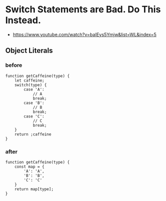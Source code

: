 # Switch Statements are Bad. Do This Instead.

- https://www.youtube.com/watch?v=baIEys5Ymjw&list=WL&index=5

## Object Literals

### before

```
function getCaffeine(type) {
	let caffeine;
	switch(type) {
		case 'A':
			// A
			break;
		case 'B':
			// B
			break;
		case 'C':
			// C
			break;
	}
	return ;caffeine
}
```

### after

```
function getCaffeine(type) {
	const map = {
		'A': 'A',
		'B': 'B',
		'C': 'C'
	}
	return map[type];
}
```
